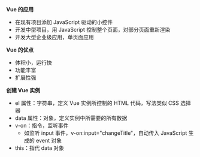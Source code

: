 **Vue 的应用**
* 在现有项目添加 JavaScript 驱动的小控件
* 开发中型项目，用 JavaScript 控制整个页面，对部分页面重新渲染
* 开发大型企业级应用，单页面应用

**Vue 的优点**
* 体积小，运行快
* 功能丰富
* 扩展性强

**创建 Vue 实例**
* el 属性：字符串，定义 Vue 实例所控制的 HTML 代码，写法类似 CSS 选择器
* data 属性：对象，定义实例中所需要的所有数据
* v-on：指令，监听事件
    * 如监听 input 事件，v-on:input="changeTitle"，自动传入 JavaScript 生成的 event 对象
* this：指代 data 对象
